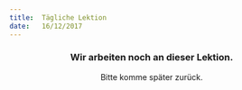 ```yaml
---
title:  Tägliche Lektion
date:   16/12/2017
---
```


### <center>Wir arbeiten noch an dieser Lektion.</center>
<center>Bitte komme später zurück.</center>